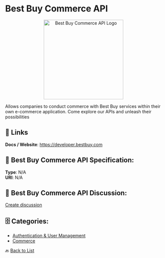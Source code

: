 # Best Buy Commerce API
<p align="center">
    <img width="256" src="https://raw.githubusercontent.com/apis-list/apis-list/main/apis/best-buy-commerce-api/logo_256x256.png" alt="Best Buy Commerce API Logo"/>
</p>

Allows companies to conduct commerce with Best Buy services within their own e-commerce application.  Come explore our APIs and unleash their possibilities

##  🔗 Links
**Docs / Website**: https://developer.bestbuy.com

## 🧬 Best Buy Commerce API Specification:
**Type**: N/A  
**URI**: N/A

## 💬 Best Buy Commerce API Discussion:
[Create discussion](https://github.com/apis-list/apis-list/discussions/new)

## 🗄️ Categories:
- [Authentication & User Management](https://github.com/apis-list/apis-list#authentication--user-management-)
- [Commerce](https://github.com/apis-list/apis-list#commerce-)




🔙 [Back to List](https://github.com/apis-list/apis-list)
